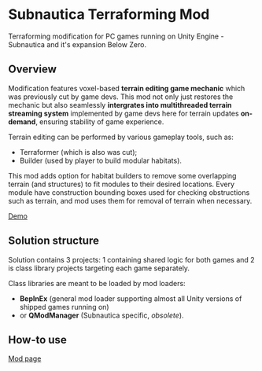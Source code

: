 # Subnautica Terraforming Mod
Terraforming modification for PC games running on Unity Engine - Subnautica and it's expansion Below Zero.

## Overview

Modification features voxel-based **terrain editing game mechanic** which was previously cut by game devs. This mod not only just restores the mechanic but also seamlessly **intergrates into multithreaded terrain streaming system** implemented by game devs here for terrain updates **on-demand**, ensuring stability of game experience.

Terrain editing can be performed by various gameplay tools, such as:
 - Terraformer (which is also was cut);
 - Builder (used by player to build modular habitats).

This mod adds option for habitat builders to remove some overlapping terrain (and structures) to fit modules to their desired locations. Every module have construction bounding boxes used for checking obstructions such as terrain, and mod uses them for removal of terrain when necessary.

[Demo](https://www.youtube.com/watch?v=65ZKYW6t7O4)

## Solution structure

Solution contains 3 projects: 1 containing shared logic for both games and 2 is class library projects targeting each game separately.

Class libraries are meant to be loaded by mod loaders: 
 - **BepInEx** (general mod loader supporting almost all Unity versions of shipped games running on)
 - or **QModManager** (Subnautica specific, _obsolete_).

## How-to use

[Mod page](https://github.com/repkins/subnautica-terraforming-mod/wiki/Mod-page)
